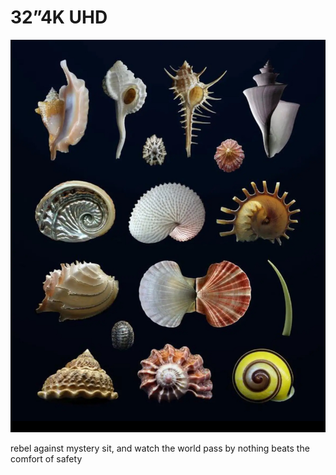 # 32”4K UHD
![32”4K UHD](images/32”4K%20UHD.jpeg)

rebel against mystery
sit, and watch the world pass by
nothing beats the comfort of safety
